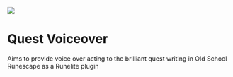 ![](https://runelite.net/img/logo.png)
# Quest Voiceover
Aims to provide voice over acting to the brilliant quest writing in Old School Runescape as a Runelite plugin
